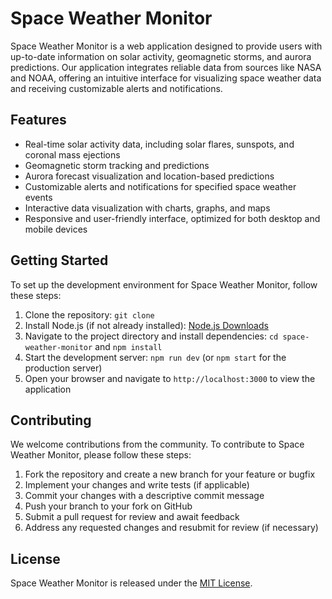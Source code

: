 # Space Weather Monitor

Space Weather Monitor is a web application designed to provide users with up-to-date information on solar activity, geomagnetic storms, and aurora predictions. Our application integrates reliable data from sources like NASA and NOAA, offering an intuitive interface for visualizing space weather data and receiving customizable alerts and notifications.

## Features

- Real-time solar activity data, including solar flares, sunspots, and coronal mass ejections
- Geomagnetic storm tracking and predictions
- Aurora forecast visualization and location-based predictions
- Customizable alerts and notifications for specified space weather events
- Interactive data visualization with charts, graphs, and maps
- Responsive and user-friendly interface, optimized for both desktop and mobile devices

## Getting Started

To set up the development environment for Space Weather Monitor, follow these steps:

1. Clone the repository: `git clone `
2. Install Node.js (if not already installed): [Node.js Downloads](https://nodejs.org/en/download/)
3. Navigate to the project directory and install dependencies: `cd space-weather-monitor` and `npm install`
4. Start the development server: `npm run dev` (or `npm start` for the production server)
5. Open your browser and navigate to `http://localhost:3000` to view the application

## Contributing

We welcome contributions from the community. To contribute to Space Weather Monitor, please follow these steps:

1. Fork the repository and create a new branch for your feature or bugfix
2. Implement your changes and write tests (if applicable)
3. Commit your changes with a descriptive commit message
4. Push your branch to your fork on GitHub
5. Submit a pull request for review and await feedback
6. Address any requested changes and resubmit for review (if necessary)

## License

Space Weather Monitor is released under the [MIT License](LICENSE).
